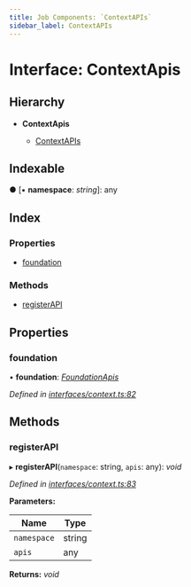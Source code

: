 ```yaml
---
title: Job Components: `ContextAPIs`
sidebar_label: ContextAPIs
---
```


# Interface: ContextApis

## Hierarchy

* **ContextApis**

  * [ContextAPIs](contextapis.md)

## Indexable

● \[▪ **namespace**: *string*\]: any

## Index

### Properties

* [foundation](contextapis.md#foundation)

### Methods

* [registerAPI](contextapis.md#registerapi)

## Properties

###  foundation

• **foundation**: *[FoundationApis](foundationapis.md)*

*Defined in [interfaces/context.ts:82](https://github.com/terascope/teraslice/blob/fd211a8bb/packages/job-components/src/interfaces/context.ts#L82)*

## Methods

###  registerAPI

▸ **registerAPI**(`namespace`: string, `apis`: any): *void*

*Defined in [interfaces/context.ts:83](https://github.com/terascope/teraslice/blob/fd211a8bb/packages/job-components/src/interfaces/context.ts#L83)*

**Parameters:**

Name | Type |
------ | ------ |
`namespace` | string |
`apis` | any |

**Returns:** *void*
